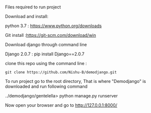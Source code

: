 Files required to run project

Download and install:

python 3.7   : https://www.python.org/downloads

Git install  :https://git-scm.com/download/win

Download django through command line

Django 2.0.7 : pip install Django==2.0.7


clone this repo using the command line : 

    git clone https://github.com/Nishu-B/demodjango.git
    

To run project go to the root directory, That is where "Demodjango" is downloaded and run following command

../demodjango/gentelella> python manage.py runserver


Now open your browser and go to http://127.0.0.1:8000/
